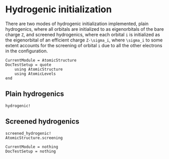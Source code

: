 # Hydrogenic initialization

There are two modes of hydrogenic initialization implemented, plain
hydrogenics, where all orbitals are initialized to as eigenorbitals of
the bare charge ``Z``, and screened hydrogenics, where each orbital
``i`` is initialized as the eigenorbital of an efficient charge
``Z-\sigma_i``, where ``\sigma_i`` to some extent accounts for the
screening of orbital ``i`` due to all the other electrons in the
configuration.

```@meta
CurrentModule = AtomicStructure
DocTestSetup = quote
    using AtomicStructure
    using AtomicLevels
end
```

## Plain hydrogenics

```@docs
hydrogenic!
```

## Screened hydrogenics

```@docs
screened_hydrogenic!
AtomicStructure.screening
```

```@meta
CurrentModule = nothing
DocTestSetup = nothing
```
